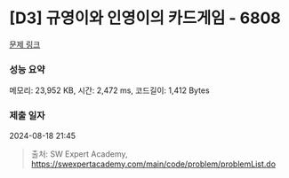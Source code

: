 # [D3] 규영이와 인영이의 카드게임 - 6808 

[문제 링크](https://swexpertacademy.com/main/code/problem/problemDetail.do?contestProbId=AWgv9va6HnkDFAW0) 

### 성능 요약

메모리: 23,952 KB, 시간: 2,472 ms, 코드길이: 1,412 Bytes

### 제출 일자

2024-08-18 21:45



> 출처: SW Expert Academy, https://swexpertacademy.com/main/code/problem/problemList.do